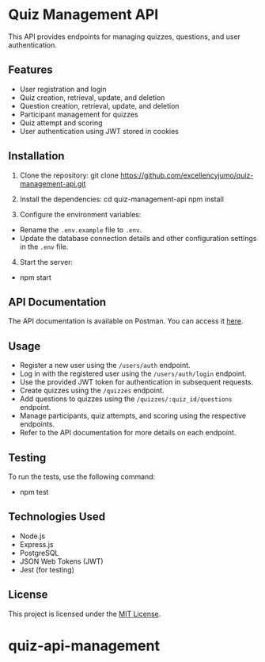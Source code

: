 # Quiz Management API

This API provides endpoints for managing quizzes, questions, and user authentication.

## Features

- User registration and login
- Quiz creation, retrieval, update, and deletion
- Question creation, retrieval, update, and deletion
- Participant management for quizzes
- Quiz attempt and scoring
- User authentication using JWT stored in cookies

## Installation

1. Clone the repository: git clone https://github.com/excellencyjumo/quiz-management-api.git
2. Install the dependencies:
cd quiz-management-api
npm install

3. Configure the environment variables:

- Rename the `.env.example` file to `.env`.
- Update the database connection details and other configuration settings in the `.env` file.

4. Start the server:

- npm start 

## API Documentation

The API documentation is available on Postman. You can access it [here](link-to-postman-documentation).

## Usage

- Register a new user using the `/users/auth` endpoint.
- Log in with the registered user using the `/users/auth/login` endpoint.
- Use the provided JWT token for authentication in subsequent requests.
- Create quizzes using the `/quizzes` endpoint.
- Add questions to quizzes using the `/quizzes/:quiz_id/questions` endpoint.
- Manage participants, quiz attempts, and scoring using the respective endpoints.
- Refer to the API documentation for more details on each endpoint.

## Testing

To run the tests, use the following command:

- npm test

## Technologies Used

- Node.js
- Express.js
- PostgreSQL
- JSON Web Tokens (JWT)
- Jest (for testing)

## License

This project is licensed under the [MIT License](link-to-license-file).
# quiz-api-management
